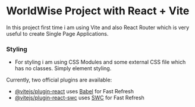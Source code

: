 # WorldWise Project with React + Vite

In this project first time i am using Vite and also React Router which is very useful to create Single Page Applications.

### Styling

- For styling i am using CSS Modules and some external CSS file which has no classes. Simply element styling.

Currently, two official plugins are available:

- [@vitejs/plugin-react](https://github.com/vitejs/vite-plugin-react/blob/main/packages/plugin-react/README.md) uses [Babel](https://babeljs.io/) for Fast Refresh
- [@vitejs/plugin-react-swc](https://github.com/vitejs/vite-plugin-react-swc) uses [SWC](https://swc.rs/) for Fast Refresh
